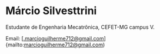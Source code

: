 # Márcio Silvesttrini

Estudante de Engenharia Mecatrônica, CEFET-MG campus V.

Email: [.marcioguilherme712@gmail.com]{mailto:marcioguilherme712@gmail.com)

